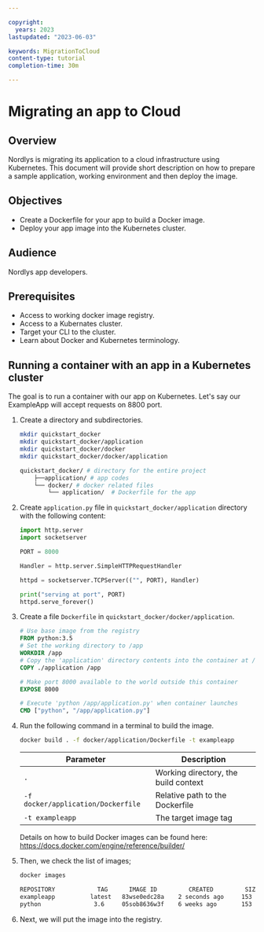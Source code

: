 ```yaml
---

copyright:
  years: 2023
lastupdated: "2023-06-03"

keywords: MigrationToCloud
content-type: tutorial
completion-time: 30m

---
```


# Migrating an app to Cloud

## Overview

Nordlys is migrating its application to a cloud infrastructure using Kubernetes. This document will provide short description on how to prepare a sample application, working environment and then deploy the image.  

## Objectives

- Create a Dockerfile for your app to build a Docker image.
- Deploy your app image into the Kubernetes cluster.

## Audience

Nordlys app developers.

## Prerequisites

- Access to working docker image registry.
- Access to a Kubernates cluster.
- Target your CLI to the cluster.
- Learn about Docker and Kubernetes terminology.

## Running a container with an app in a Kubernetes cluster

The goal is to run a container with our app on Kubernetes. Let's say our ExampleApp will accept requests on 8800 port.

1. Create a directory and subdirectories.

    ```sh
    mkdir quickstart_docker
    mkdir quickstart_docker/application
    mkdir quickstart_docker/docker
    mkdir quickstart_docker/docker/application
    ```

    ```sh
    quickstart_docker/ # directory for the entire project
        ├──application/ # app codes
        └── docker/ # docker related files
            └── application/  # Dockerfile for the app
    ```

2. Create `application.py` file in `quickstart_docker/application` directory with the following content:
    ```python
    import http.server
    import socketserver
    
    PORT = 8000
    
    Handler = http.server.SimpleHTTPRequestHandler
    
    httpd = socketserver.TCPServer(("", PORT), Handler)
    
    print("serving at port", PORT)
    httpd.serve_forever()
    ```

3. Create a file `Dockerfile` in `quickstart_docker/docker/application`.

    ```dockerfile
    # Use base image from the registry
    FROM python:3.5
    # Set the working directory to /app
    WORKDIR /app
    # Copy the 'application' directory contents into the container at /app
    COPY ./application /app

    # Make port 8000 available to the world outside this container
    EXPOSE 8000

    # Execute 'python /app/application.py' when container launches
    CMD ["python", "/app/application.py"]
    ```

4. Run the following command in a terminal to build the image.

    ```sh
    docker build . -f docker/application/Dockerfile -t exampleapp
    ```
    
    |Parameter            | Description      |
    |--------------------|------------------|
    | `.` | Working directory, the build context |
    | `-f docker/application/Dockerfile` | Relative path to the Dockerfile |
    | `-t exampleapp` | The target image tag |

    Details on how to build Docker images can be found here: 
    https://docs.docker.com/engine/reference/builder/

5. Then, we check the list of images;
    ```sh
    docker images
    ```

    ```sh
    REPOSITORY            TAG      IMAGE ID         CREATED         SIZE       
    exampleapp          latest   83wse0edc28a    2 seconds ago     153 MB   
    python               3.6     05sob8636w3f    6 weeks ago       153 MB         
   ```

6. Next, we will put the image into the registry.
